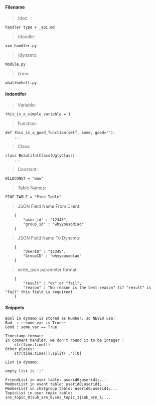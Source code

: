 #### Filename

> /doc:

```
handler type + _api.md
```

> /doodle:

```
xxx_handler.py
```

> /dynamo:

```
Module.py
```

> /kirin:

```
whatthehell.py
```


#### Indentifer 

> Variable:

```
this_is_a_simple_variable = 1
```

> Function:

```
def this_is_a_good_function(self, some, good=''):
	...
```

> Class:

```
class BeautifulClass(UglyClass):
	...
```

> Constant:

```
WILDCONST = "wow"
```

> Table Names:

```
PINE_TABLE = "Pine_Table"
```

> JSON Field Name From Client:

```
	{
		"user_id" : "12345",
		"group_id" : "whyyousodiao"
	}
```

> JSON Field Name To Dynamo:

```
	{
		"UserID" : "12345",
		"GroupID" : "whyyousodiao"
	}
```

> write_json parameter format:

```
	{
		"result" : "ok" or "fail",
		"reason" : "No reason is the best reason" (if "result" is "fail" this field is required)
	}
```

#### Snippets

```
Bool in dynamo is stored as Number, so NEVER use:
Bad  : ~~some_var is True~~
Good : some_var == True
```

```
Timestamp format:
In comment handler, we don't round it to be integer : 
	str(time.time())
Other places: 
	str(time.time()).split('.')[0]
```

```
List in dynamo:

empty list is ';'

FriendList in user table: userid0;userid1;...
MemberList in event table: userid0;userid1;...
MemberList in chatgroup table: userid0;userid1;...
TopicList in user topic table: sns_topic_0|sub_arn_0;sns_topic_1|sub_arn_1;...

```